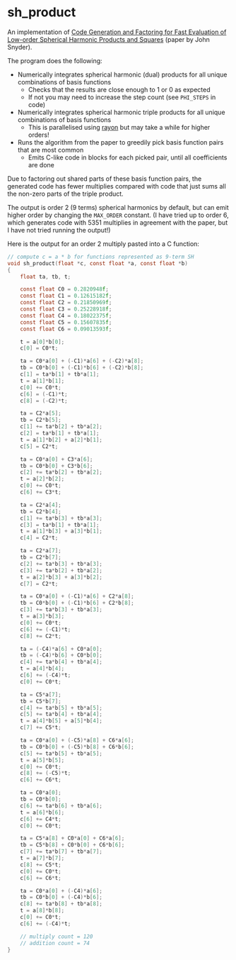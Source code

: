 # sh_product

An implementation of [Code Generation and Factoring for Fast Evaluation of Low-order Spherical Harmonic Products and Squares](https://www.microsoft.com/en-us/research/publication/code-generation-and-factoring-for-fast-evaluation-of-low-order-spherical-harmonic-products-and-squares/) (paper by John Snyder).

The program does the following:

- Numerically integrates spherical harmonic (dual) products for all unique combinations of basis functions
  - Checks that the results are close enough to 1 or 0 as expected
  - If not you may need to increase the step count (see `PHI_STEPS` in code)
- Numerically integrates spherical harmonic triple products for all unique combinations of basis functions
  - This is parallelised using [rayon](https://github.com/rayon-rs/rayon) but may take a while for higher orders!
- Runs the algorithm from the paper to greedily pick basis function pairs that are most common
    - Emits C-like code in blocks for each picked pair, until all coefficients are done

Due to factoring out shared parts of these basis function pairs, the generated code has fewer multiplies compared with code that just sums all the non-zero parts of the triple product.

The output is order 2 (9 terms) spherical harmonics by default, but can emit higher order by changing the `MAX_ORDER` constant. (I have tried up to order 6, which generates code with 5351 multiplies in agreement with the paper, but I have not tried running the output!)

Here is the output for an order 2 multiply pasted into a C function:

```C
// compute c = a * b for functions represented as 9-term SH
void sh_product(float *c, const float *a, const float *b)
{
    float ta, tb, t;

    const float C0 = 0.2820948f;
    const float C1 = 0.12615182f;
    const float C2 = 0.21850969f;
    const float C3 = 0.25228918f;
    const float C4 = 0.18022375f;
    const float C5 = 0.15607835f;
    const float C6 = 0.09013593f;

    t = a[0]*b[0];
    c[0] = C0*t;

    ta = C0*a[0] + (-C1)*a[6] + (-C2)*a[8];
    tb = C0*b[0] + (-C1)*b[6] + (-C2)*b[8];
    c[1] = ta*b[1] + tb*a[1];
    t = a[1]*b[1];
    c[0] += C0*t;
    c[6] = (-C1)*t;
    c[8] = (-C2)*t;

    ta = C2*a[5];
    tb = C2*b[5];
    c[1] += ta*b[2] + tb*a[2];
    c[2] = ta*b[1] + tb*a[1];
    t = a[1]*b[2] + a[2]*b[1];
    c[5] = C2*t;

    ta = C0*a[0] + C3*a[6];
    tb = C0*b[0] + C3*b[6];
    c[2] += ta*b[2] + tb*a[2];
    t = a[2]*b[2];
    c[0] += C0*t;
    c[6] += C3*t;

    ta = C2*a[4];
    tb = C2*b[4];
    c[1] += ta*b[3] + tb*a[3];
    c[3] = ta*b[1] + tb*a[1];
    t = a[1]*b[3] + a[3]*b[1];
    c[4] = C2*t;

    ta = C2*a[7];
    tb = C2*b[7];
    c[2] += ta*b[3] + tb*a[3];
    c[3] += ta*b[2] + tb*a[2];
    t = a[2]*b[3] + a[3]*b[2];
    c[7] = C2*t;

    ta = C0*a[0] + (-C1)*a[6] + C2*a[8];
    tb = C0*b[0] + (-C1)*b[6] + C2*b[8];
    c[3] += ta*b[3] + tb*a[3];
    t = a[3]*b[3];
    c[0] += C0*t;
    c[6] += (-C1)*t;
    c[8] += C2*t;

    ta = (-C4)*a[6] + C0*a[0];
    tb = (-C4)*b[6] + C0*b[0];
    c[4] += ta*b[4] + tb*a[4];
    t = a[4]*b[4];
    c[6] += (-C4)*t;
    c[0] += C0*t;

    ta = C5*a[7];
    tb = C5*b[7];
    c[4] += ta*b[5] + tb*a[5];
    c[5] += ta*b[4] + tb*a[4];
    t = a[4]*b[5] + a[5]*b[4];
    c[7] += C5*t;

    ta = C0*a[0] + (-C5)*a[8] + C6*a[6];
    tb = C0*b[0] + (-C5)*b[8] + C6*b[6];
    c[5] += ta*b[5] + tb*a[5];
    t = a[5]*b[5];
    c[0] += C0*t;
    c[8] += (-C5)*t;
    c[6] += C6*t;

    ta = C0*a[0];
    tb = C0*b[0];
    c[6] += ta*b[6] + tb*a[6];
    t = a[6]*b[6];
    c[6] += C4*t;
    c[0] += C0*t;

    ta = C5*a[8] + C0*a[0] + C6*a[6];
    tb = C5*b[8] + C0*b[0] + C6*b[6];
    c[7] += ta*b[7] + tb*a[7];
    t = a[7]*b[7];
    c[8] += C5*t;
    c[0] += C0*t;
    c[6] += C6*t;

    ta = C0*a[0] + (-C4)*a[6];
    tb = C0*b[0] + (-C4)*b[6];
    c[8] += ta*b[8] + tb*a[8];
    t = a[8]*b[8];
    c[0] += C0*t;
    c[6] += (-C4)*t;

    // multiply count = 120
    // addition count = 74
}
```
